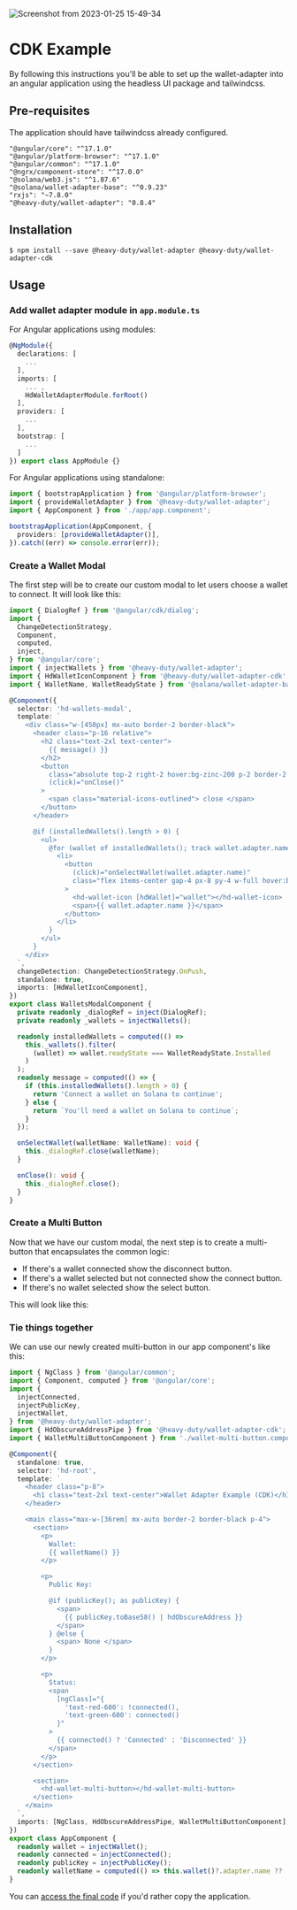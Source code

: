 ![Screenshot from 2023-01-25 15-49-34](https://user-images.githubusercontent.com/7496781/214612489-be71f044-d5a4-4861-a4f8-0ff24cf36c5f.png)

# CDK Example

By following this instructions you'll be able to set up the wallet-adapter into an angular application using the headless UI package and tailwindcss.

## Pre-requisites

The application should have tailwindcss already configured.

```
"@angular/core": "^17.1.0"
"@angular/platform-browser": "^17.1.0"
"@angular/common": "^17.1.0"
"@ngrx/component-store": "^17.0.0"
"@solana/web3.js": "^1.87.6"
"@solana/wallet-adapter-base": "^0.9.23"
"rxjs": "~7.8.0"
"@heavy-duty/wallet-adapter": "0.8.4"
```

## Installation

```
$ npm install --save @heavy-duty/wallet-adapter @heavy-duty/wallet-adapter-cdk
```

## Usage

### Add wallet adapter module in `app.module.ts`

For Angular applications using modules:

```ts
@NgModule({
  declarations: [
    ...
  ],
  imports: [
    ... ,
    HdWalletAdapterModule.forRoot()
  ],
  providers: [
  	...
  ],
  bootstrap: [
  	...
  ]
}) export class AppModule {}
```

For Angular applications using standalone:

```ts
import { bootstrapApplication } from '@angular/platform-browser';
import { provideWalletAdapter } from '@heavy-duty/wallet-adapter';
import { AppComponent } from './app/app.component';

bootstrapApplication(AppComponent, {
  providers: [provideWalletAdapter()],
}).catch((err) => console.error(err));
```

### Create a Wallet Modal

The first step will be to create our custom modal to let users choose a wallet to connect. It will look like this:

```ts
import { DialogRef } from '@angular/cdk/dialog';
import {
  ChangeDetectionStrategy,
  Component,
  computed,
  inject,
} from '@angular/core';
import { injectWallets } from '@heavy-duty/wallet-adapter';
import { HdWalletIconComponent } from '@heavy-duty/wallet-adapter-cdk';
import { WalletName, WalletReadyState } from '@solana/wallet-adapter-base';

@Component({
  selector: 'hd-wallets-modal',
  template: `
    <div class="w-[450px] mx-auto border-2 border-black">
      <header class="p-16 relative">
        <h2 class="text-2xl text-center">
          {{ message() }}
        </h2>
        <button
          class="absolute top-2 right-2 hover:bg-zinc-200 p-2 border-2 border-black flex justify-center items-center"
          (click)="onClose()"
        >
          <span class="material-icons-outlined"> close </span>
        </button>
      </header>

      @if (installedWallets().length > 0) {
        <ul>
          @for (wallet of installedWallets(); track wallet.adapter.name) {
            <li>
              <button
                (click)="onSelectWallet(wallet.adapter.name)"
                class="flex items-center gap-4 px-8 py-4 w-full hover:bg-zinc-200"
              >
                <hd-wallet-icon [hdWallet]="wallet"></hd-wallet-icon>
                <span>{{ wallet.adapter.name }}</span>
              </button>
            </li>
          }
        </ul>
      }
    </div>
  `,
  changeDetection: ChangeDetectionStrategy.OnPush,
  standalone: true,
  imports: [HdWalletIconComponent],
})
export class WalletsModalComponent {
  private readonly _dialogRef = inject(DialogRef);
  private readonly _wallets = injectWallets();

  readonly installedWallets = computed(() =>
    this._wallets().filter(
      (wallet) => wallet.readyState === WalletReadyState.Installed
    )
  );
  readonly message = computed(() => {
    if (this.installedWallets().length > 0) {
      return 'Connect a wallet on Solana to continue';
    } else {
      return `You'll need a wallet on Solana to continue`;
    }
  });

  onSelectWallet(walletName: WalletName): void {
    this._dialogRef.close(walletName);
  }

  onClose(): void {
    this._dialogRef.close();
  }
}
```

### Create a Multi Button

Now that we have our custom modal, the next step is to create a multi-button that encapsulates the common logic:

- If there's a wallet connected show the disconnect button.
- If there's a wallet selected but not connected show the connect button.
- If there's no wallet selected show the select button.

This will look like this:

### Tie things together

We can use our newly created multi-button in our app component's like this:

```ts
import { NgClass } from '@angular/common';
import { Component, computed } from '@angular/core';
import {
  injectConnected,
  injectPublicKey,
  injectWallet,
} from '@heavy-duty/wallet-adapter';
import { HdObscureAddressPipe } from '@heavy-duty/wallet-adapter-cdk';
import { WalletMultiButtonComponent } from './wallet-multi-button.component';

@Component({
  standalone: true,
  selector: 'hd-root',
  template: `
    <header class="p-8">
      <h1 class="text-2xl text-center">Wallet Adapter Example (CDK)</h1>
    </header>

    <main class="max-w-[36rem] mx-auto border-2 border-black p-4">
      <section>
        <p>
          Wallet:
          {{ walletName() }}
        </p>

        <p>
          Public Key:

          @if (publicKey(); as publicKey) {
            <span>
              {{ publicKey.toBase58() | hdObscureAddress }}
            </span>
          } @else {
            <span> None </span>
          }
        </p>

        <p>
          Status:
          <span
            [ngClass]="{
              'text-red-600': !connected(),
              'text-green-600': connected()
            }"
          >
            {{ connected() ? 'Connected' : 'Disconnected' }}
          </span>
        </p>
      </section>

      <section>
        <hd-wallet-multi-button></hd-wallet-multi-button>
      </section>
    </main>
  `,
  imports: [NgClass, HdObscureAddressPipe, WalletMultiButtonComponent],
})
export class AppComponent {
  readonly wallet = injectWallet();
  readonly connected = injectConnected();
  readonly publicKey = injectPublicKey();
  readonly walletName = computed(() => this.wallet()?.adapter.name ?? 'None');
}
```

You can [access the final code](/examples/cdk-example/) if you'd rather copy the application.
